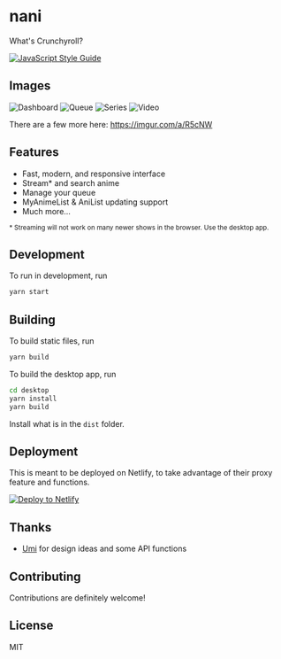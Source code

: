 # nani
What's Crunchyroll?

[![JavaScript Style Guide](https://img.shields.io/badge/code_style-standard-brightgreen.svg)](https://standardjs.com)

## Images
![Dashboard](https://i.imgur.com/AhcLPOn.png)
![Queue](https://i.imgur.com/b9anAaK.png)
![Series](https://i.imgur.com/nI5euO6.png)
![Video](https://i.imgur.com/kad1azD.png)

There are a few more here: https://imgur.com/a/R5cNW

## Features
- Fast, modern, and responsive interface
- Stream\* and search anime
- Manage your queue
- MyAnimeList & AniList updating support
- Much more...

<sub>* Streaming will not work on many newer shows in the browser. Use the desktop app.</sub>

## Development
To run in development, run
```sh
yarn start
```

## Building
To build static files, run
```sh
yarn build
```

To build the desktop app, run
```sh
cd desktop
yarn install
yarn build
```
Install what is in the `dist` folder.

## Deployment
This is meant to be deployed on Netlify, to take advantage of their proxy feature and functions.

[![Deploy to Netlify](https://www.netlify.com/img/deploy/button.svg)](https://app.netlify.com/start/deploy?repository=https://github.com/destruc7i0n/nani)

## Thanks
* [Umi](https://github.com/remixz/umi/) for design ideas and some API functions

## Contributing
Contributions are definitely welcome!

## License
MIT